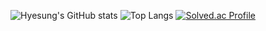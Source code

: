 <div align="center">
  
![Hyesung's GitHub stats](https://github-readme-stats.vercel.app/api?username=hyesung99&show_icons=true&theme=gruvbox)
![Top Langs](https://github-readme-stats.vercel.app/api/top-langs/?username=hyesung99&layout=compact&theme=cobalt)
[![Solved.ac Profile](http://mazassumnida.wtf/api/generate_badge?boj=4538asd)](https://solved.ac/4538asd)

</div>
